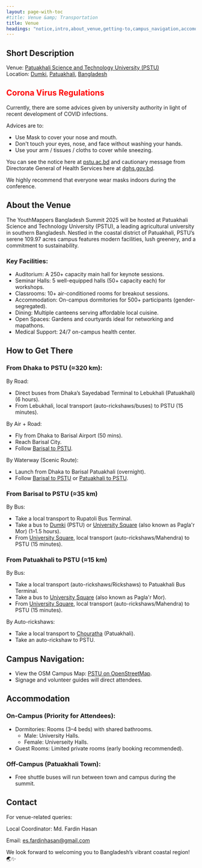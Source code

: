 ```yaml
---
layout: page-with-toc
#title: Venue &amp; Transportation
title: Venue
headings: "notice,intro,about_venue,getting-to,campus_navigation,accomodation,contact"
---
```


<h2 id="intro">Short Description</h2>

Venue: [Patuakhali Science and Technology University (PSTU)](https://en.wikipedia.org/wiki/Patuakhali_Science_and_Technology_University)<br>
Location: [Dumki](https://en.wikipedia.org/wiki/Dumki_Upazila), [Patuakhali](https://en.wikipedia.org/wiki/Patuakhali), [Bangladesh](https://en.wikipedia.org/wiki/Bangladesh)

<h2 class='space-bottom1' id='notice' style="color: red;">Corona Virus Regulations</h2>

Currently, there are some advices given by university authority in light of recent development of COVID infections.

Advices are to:

- Use Mask to cover your nose and mouth.
- Don't touch your eyes, nose, and face without washing your hands.
- Use your arm / tissues / cloths to cover while sneezing.

You can see the notice here at [pstu.ac.bd](https://pstu.ac.bd/notices/emergency-notice-about-covid) and cautionary message from Directorate General of Health Services here at [dghs.gov.bd](https://dghs.gov.bd/site/notices/ecb87f17-df73-4cbe-bd47-919ee554ac36/%E0%A6%95%E0%A6%B0%E0%A7%8B%E0%A6%A8%E0%A6%BE-%E0%A6%AD%E0%A6%BE%E0%A6%87%E0%A6%B0%E0%A6%BE%E0%A6%B8%E0%A7%87%E0%A6%B0-%E0%A6%A8%E0%A6%A4%E0%A7%81%E0%A6%A8-%E0%A6%B8%E0%A6%BE%E0%A6%AC-%E0%A6%AD%E0%A7%8D%E0%A6%AF%E0%A6%BE%E0%A6%B0%E0%A6%BF%E0%A6%AF%E0%A6%BC%E0%A7%87%E0%A6%A8%E0%A7%8D%E0%A6%9F-%E0%A6%B8%E0%A6%82%E0%A6%95%E0%A7%8D%E0%A6%B0%E0%A6%AE%E0%A6%A3-%E0%A6%AC%E0%A7%83%E0%A6%A6%E0%A7%8D%E0%A6%A7%E0%A6%BF%E0%A6%B0-%E0%A6%AA%E0%A7%8D%E0%A6%B0%E0%A7%87%E0%A6%95%E0%A7%8D%E0%A6%B7%E0%A6%BF%E0%A6%A4%E0%A7%87-%E0%A6%B8%E0%A6%A4%E0%A6%B0%E0%A7%8D%E0%A6%95%E0%A6%A4%E0%A6%BE%E0%A6%AE%E0%A7%82%E0%A6%B2%E0%A6%95-%E0%A6%AC%E0%A6%BE%E0%A6%B0%E0%A7%8D%E0%A6%A4%E0%A6%BE).

We highly recommend that everyone wear masks indoors during the conference.

<h2 id="about_venue">About the Venue</h2>

The YouthMappers Bangladesh Summit 2025 will be hosted at Patuakhali Science and Technology University (PSTU), a leading agricultural university in southern Bangladesh. Nestled in the coastal district of Patuakhali, PSTU’s serene 109.97 acres campus features modern facilities, lush greenery, and a commitment to sustainability.

<h3>Key Facilities:</h3>

- Auditorium: A 250+ capacity main hall for keynote sessions.
- Seminar Halls: 5 well-equipped halls (50+ capacity each) for workshops.
- Classrooms: 10+ air-conditioned rooms for breakout sessions.
- Accommodation: On-campus dormitories for 500+ participants (gender-segregated).
- Dining: Multiple canteens serving affordable local cuisine.
- Open Spaces: Gardens and courtyards ideal for networking and mapathons.
- Medical Support: 24/7 on-campus health center.


<h2 class='space-bottom1' id="getting-to">How to Get There</h2>

<h3>From Dhaka to PSTU (≈320 km):</h3>

By Road:

- Direct buses from Dhaka’s Sayedabad Terminal to Lebukhali (Patuakhali) (6 hours).
- From Lebukhali, local transport (auto-rickshaws/buses) to PSTU (15 minutes).

By Air + Road:

- Fly from Dhaka to Barisal Airport (50 mins).
- Reach Barisal City.
- Follow <u>Barisal to PSTU</u>.

By Waterway (Scenic Route):

- Launch from Dhaka to Barisal Patuakhali (overnight).
- Follow <u>Barisal to PSTU</u> or <u>Patuakhali to PSTU</U>.

<h3>From Barisal to PSTU (≈35 km)</h3>

By Bus:

- Take a local transport to Rupatoli Bus Terminal.
- Take a bus to [Dumki](https://osm.org/go/4VV1LAkd--?m=&relation=14785975) (PSTU) or [University Square](https://osm.org/go/4VVe~QP1I?m=) (also known as Pagla'r Mor) (1-1.5 hours).
- From [University Square](https://osm.org/go/4VVe~QP1I?m=), local transport (auto-rickshaws/Mahendra) to PSTU (15 minutes).

<h3>From Patuakhali to PSTU (≈15 km)</h3>

By Bus:

- Take a local transport (auto-rickshaws/Rickshaws) to Patuakhali Bus Terminal.
- Take a bus to [University Square](https://osm.org/go/4VVe~QP1I?m=) (also known as Pagla'r Mor).
- From [University Square](https://osm.org/go/4VVe~QP1I?m=), local transport (auto-rickshaws/Mahendra) to PSTU (15 minutes).

By Auto-rickshaws:

- Take a local transport to [Chouratha](https://osm.org/go/4VVa0v7Cr?m=&way=280432695) (Patuakhali).
- Take an auto-rickshaw to PSTU.

<h2 class='space-bottom1' id="campus_navigation">Campus Navigation:</h2>

- View the OSM Campus Map: [PSTU on OpenStreetMap](https://www.openstreetmap.org/relation/14785975#map=16/22.46418/90.38695).
- Signage and volunteer guides will direct attendees.


<h2 id="accomodation">Accommodation</h2>

<h3>On-Campus (Priority for Attendees):</h3>

- Dormitories: Rooms (3–4 beds) with shared bathrooms.
  - Male: University Halls.
  - Female: Universeity Halls.
- Guest Rooms: Limited private rooms (early booking recommended).

<h3>Off-Campus (Patuakhali Town):</h3>

- Free shuttle buses will run between town and campus during the summit.


<h2 id="contact">Contact</h2>

For venue-related queries:

Local Coordinator: Md. Fardin Hasan

Email: es.fardinhasan@gmail.com

<!-- Phone: +8801712345678 (WhatsApp available) -->


<!-- Explore PSTU’s campus virtually:
[YouthMappers Bangladesh Summit 2025 Venue Wiki](https://wiki.openstreetmap.org/wiki/YouthMappers_Bangladesh_Summit_2025/Call_for_Venues/Patuakhali_Science_and_Technology_University_(PSTU)) -->

We look forward to welcoming you to Bangladesh’s vibrant coastal region! 🌏✨


<div id="map" style="height:420px; width:100%"></div>


<script>
  document.addEventListener('DOMContentLoaded', function() {
    var map = L.map('map').setView([22.46299, 90.36624], 14);
    L.control.scale().addTo(map);
    L.tileLayer('{{ site.map_tiles.url}}', {
      attribution: '{{ site.map_tiles.attribution }}',
      maxZoom: {{ site.map_tiles.maxZoom}}
    }).addTo(map);
    map.scrollWheelZoom.disable();
    L.marker([43.80054, 11.24501], {icon: L.icon({
      iconUrl: "{{ "/img/logo/ym_bd_summit_2025-logo.svg" | prepend: site.baseurl }}",
      iconSize: [40, 40],
      iconAnchor: [20, 40]
    })}).bindPopup("<h3>Patuakhali Science and Technology University</h3><p>Summit Venue. <a href='https://www.openstreetmap.org/?mlat=22.46418&mlon=90.38246#map=14/22.46418/90.38246' target='_blank'>Open location on osm.org</a>.</p>").addTo(map);
  }, false);
</script>
